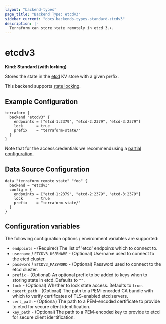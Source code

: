 ```yaml
---
layout: "backend-types"
page_title: "Backend Type: etcdv3"
sidebar_current: "docs-backends-types-standard-etcdv3"
description: |-
  Terraform can store state remotely in etcd 3.x.
---
```


# etcdv3

**Kind: Standard (with locking)**

Stores the state in the [etcd](https://coreos.com/etcd/) KV store with a given prefix.

This backend supports [state locking](/docs/state/locking.html).

## Example Configuration

```hcl
terraform {
  backend "etcdv3" {
    endpoints = ["etcd-1:2379", "etcd-2:2379", "etcd-3:2379"]
    lock      = true
    prefix    = "terraform-state/"
  }
}
```

Note that for the access credentials we recommend using a
[partial configuration](/docs/backends/config.html).

## Data Source Configuration

```hcl
data "terraform_remote_state" "foo" {
  backend = "etcdv3"
  config = {
    endpoints = ["etcd-1:2379", "etcd-2:2379", "etcd-3:2379"]
    lock      = true
    prefix    = "terraform-state/"
  }
}
```

## Configuration variables

The following configuration options / environment variables are supported:

 * `endpoints` - (Required) The list of 'etcd' endpoints which to connect to.
 * `username` / `ETCDV3_USERNAME` - (Optional) Username used to connect to the etcd cluster.
 * `password` / `ETCDV3_PASSWORD` - (Optional) Password used to connect to the etcd  cluster.
 * `prefix` - (Optional) An optional prefix to be added to keys when to storing state in etcd. Defaults to `""`.
 * `lock` - (Optional) Whether to lock state access. Defaults to `true`.
 * `cacert_path` - (Optional) The path to a PEM-encoded CA bundle with which to verify certificates of TLS-enabled etcd servers.
 * `cert_path` - (Optional) The path to a PEM-encoded certificate to provide to etcd for secure client identification.
 * `key_path` - (Optional) The path to a PEM-encoded key to provide to etcd for secure client identification.
